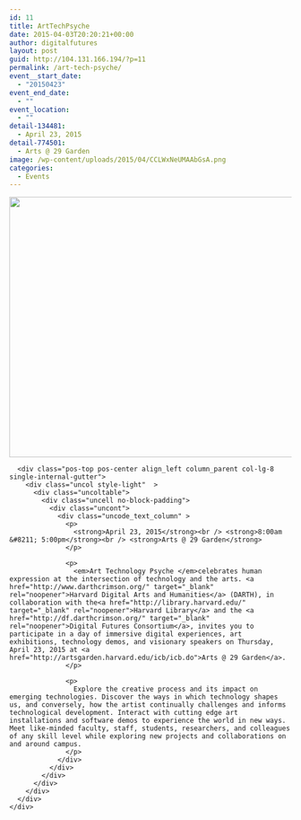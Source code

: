 ```yaml
---
id: 11
title: ArtTechPsyche
date: 2015-04-03T20:20:21+00:00
author: digitalfutures
layout: post
guid: http://104.131.166.194/?p=11
permalink: /art-tech-psyche/
event__start_date:
  - "20150423"
event_end_date:
  - ""
event_location:
  - ""
detail-134481:
  - April 23, 2015
detail-774501:
  - Arts @ 29 Garden
image: /wp-content/uploads/2015/04/CCLWxNeUMAAbGsA.png
categories:
  - Events
---
```

<div data-parent="true" class="row-container">
  <div class="row limit-width row-parent">
    <div class="row-inner">
      <div class="pos-top pos-center align_left column_parent col-lg-4 single-internal-gutter">
        <div class="uncol style-light"  >
          <div class="uncoltable">
            <div class="uncell no-block-padding">
              <div class="uncont">
                <div class="uncode-single-media  text-left">
                  <div class="single-wrapper" style="max-width: 100%;">
                    <div class="tmb tmb-light  tmb-media-first tmb-media-last tmb-content-overlay tmb-no-bg">
                      <div class="t-inside">
                        <div class="t-entry-visual" tabindex="0">
                          <div class="t-entry-visual-tc">
                            <div class="uncode-single-media-wrapper">
                              <img src="https://www.digitalfuturesconsortium.org/wp-content/uploads/2015/04/CCLWxNeUMAAbGsA.png" width="600" height="464" alt="" />
                            </div>
                          </div>
                        </div>
                      </div>
                    </div>
                  </div>
                </div>
              </div>
            </div>
          </div>
        </div>
      </div>
      
      <div class="pos-top pos-center align_left column_parent col-lg-8 single-internal-gutter">
        <div class="uncol style-light"  >
          <div class="uncoltable">
            <div class="uncell no-block-padding">
              <div class="uncont">
                <div class="uncode_text_column" >
                  <p>
                    <strong>April 23, 2015</strong><br /> <strong>8:00am &#8211; 5:00pm</strong><br /> <strong>Arts @ 29 Garden</strong>
                  </p>
                  
                  <p>
                    <em>Art Technology Psyche </em>celebrates human expression at the intersection of technology and the arts. <a href="http://www.darthcrimson.org/" target="_blank" rel="noopener">Harvard Digital Arts and Humanities</a> (DARTH), in collaboration with the<a href="http://library.harvard.edu/" target="_blank" rel="noopener">Harvard Library</a> and the <a href="http://df.darthcrimson.org/" target="_blank" rel="noopener">Digital Futures Consortium</a>, invites you to participate in a day of immersive digital experiences, art exhibitions, technology demos, and visionary speakers on Thursday, April 23, 2015 at <a href="http://artsgarden.harvard.edu/icb/icb.do">Arts @ 29 Garden</a>.
                  </p>
                  
                  <p>
                    Explore the creative process and its impact on emerging technologies. Discover the ways in which technology shapes us, and conversely, how the artist continually challenges and informs technological development. Interact with cutting edge art installations and software demos to experience the world in new ways. Meet like-minded faculty, staff, students, researchers, and colleagues of any skill level while exploring new projects and collaborations on and around campus.
                  </p>
                </div>
              </div>
            </div>
          </div>
        </div>
      </div>
    </div>
  </div>
</div>